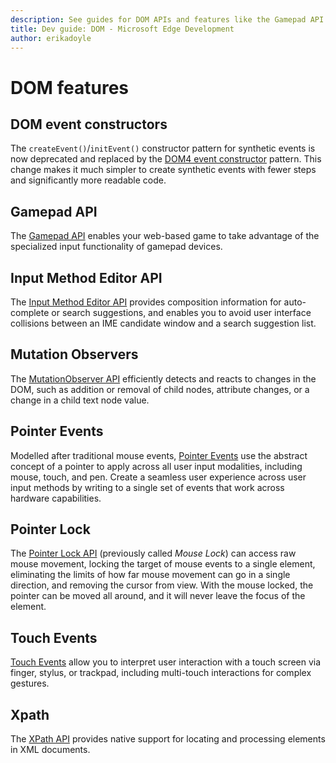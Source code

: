 ```yaml
---
description: See guides for DOM APIs and features like the Gamepad API and pointer events.
title: Dev guide: DOM - Microsoft Edge Development
author: erikadoyle
---
```


# DOM features

## DOM event constructors

The `createEvent()`/`initEvent()` constructor pattern for synthetic events is now deprecated and replaced by the [DOM4 event constructor](./dom/dom-event-constructors.md) pattern. This change makes it much simpler to create synthetic events with fewer steps and significantly more readable code.

## Gamepad API

The [Gamepad API](./dom/gamepad-API.md) enables your web-based game to take advantage of the specialized input functionality of gamepad devices.

## Input Method Editor API

The [Input Method Editor API](./dom/input-Method-Editor-API.md) provides composition information for auto-complete or search suggestions, and enables you to avoid user interface collisions between an IME candidate window and a search suggestion list.

## Mutation Observers

The [MutationObserver API](./dom/mutation-observers.md) efficiently detects and reacts to changes in the DOM, such as addition or removal of child nodes, attribute changes, or a change in a child text node value.

## Pointer Events

Modelled after traditional mouse events, [Pointer Events](./dom/pointer-events.md) use the abstract concept of a pointer to apply across all user input modalities, including mouse, touch, and pen. Create a seamless user experience across user input methods by writing to a single set of events that work across hardware capabilities.

## Pointer Lock

The [Pointer Lock API](./dom/pointer-lock.md) (previously called *Mouse Lock*) can access raw mouse movement, locking the target of mouse events to a single element, eliminating the limits of how far mouse movement can go in a single direction, and removing the cursor from view. With the mouse locked, the pointer can be moved all around, and it will never leave the focus of the element.

## Touch Events

[Touch Events](./dom/touch-events.md) allow you to interpret user interaction with a touch screen via finger, stylus, or trackpad, including multi-touch interactions for complex gestures.

## Xpath

The [XPath API](./dom/xpath.md) provides native support for locating and processing elements in XML documents.
